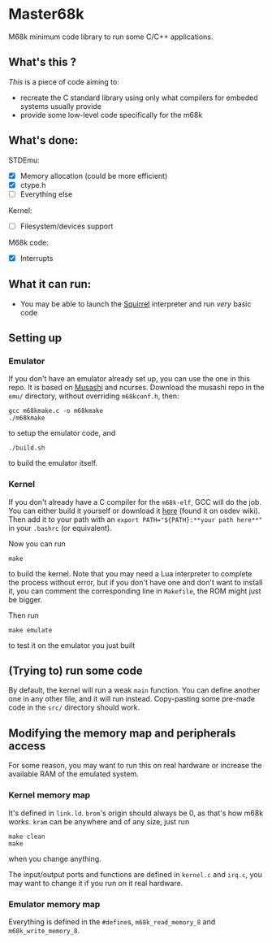 # Master68k

M68k minimum code library to run some C/C++ applications.

## What's this ?

*This* is a piece of code aiming to:
 * recreate the C standard library using only what compilers for embeded systems usually provide
 * provide some low-level code specifically for the m68k

## What's done:

STDEmu:
 * [x] Memory allocation (could be more efficient)
 * [x] ctype.h
 * [ ] Everything else

Kernel:
 * [ ] Filesystem/devices support

M68k code:
 * [x] Interrupts

## What it can run:
 * You may be able to launch the [Squirrel](http://www.squirrel-lang.org/) interpreter and run *very* basic code

## Setting up

### Emulator

If you don't have an emulator already set up, you can use the one in this repo.
It is based on [Musashi](https://github.com/kstenerud/Musashi) and ncurses.
Download the musashi repo in the `emu/` directory, without overriding `m68kconf.h`, then:
```
gcc m68kmake.c -o m68kmake
./m68kmake
```
to setup the emulator code, and
```
./build.sh
```
to build the emulator itself.

### Kernel

If you don't already have a C compiler for the `m68k-elf`, GCC will do the job.
You can either build it yourself or download it [here](http://newos.org/toolchains/m68k-elf-8.2.0-Linux-x86_64.tar.xz) (found it on osdev wiki).
Then add it to your path with an `export PATH="${PATH}:**your path here**"` in your `.bashrc` (or equivalent).

Now you can run
```
make
```
to build the kernel. Note that you may need a Lua interpreter to complete the process
without error, but if you don't have one and don't want to install it, you can comment
the corresponding line in `Makefile`, the ROM might just be bigger.

Then run
```
make emulate
```
to test it on the emulator you just built

## (Trying to) run some code

By default, the kernel will run a weak `main` function. You can define another
one in any other file, and it will run instead. Copy-pasting some pre-made code
in the `src/` directory should work.

## Modifying the memory map and peripherals access

For some reason, you may want to run this on real hardware or increase the available
RAM of the emulated system.

### Kernel memory map

It's defined in `link.ld`. `brom`'s origin should always be 0, as that's how m68k
works. `kram` can be anywhere and of any size, just run
```
make clean
make
```
when you change anything.

The input/output ports and functions are defined in `kernel.c` and `irq.c`, you
may want to change it if you run on it real hardware.

### Emulator memory map

Everything is defined in the `#define`s, `m68k_read_memory_8` and `m68k_write_memory_8`.
